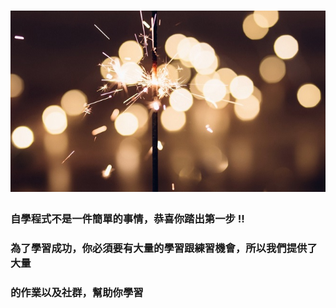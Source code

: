 # ![](/assets/cheer.jpg)

### 自學程式不是一件簡單的事情，恭喜你踏出第一步 !!

### 為了學習成功，你必須要有大量的學習跟練習機會，所以我們提供了大量

### 的作業以及社群，幫助你學習



